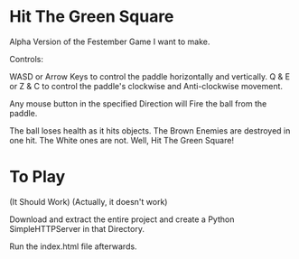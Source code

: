 # Hit The Green Square
Alpha Version of the Festember Game I want to make.

Controls:

WASD or Arrow Keys to control the paddle horizontally and vertically.
Q & E or Z & C to control the paddle's clockwise and Anti-clockwise movement.

Any mouse button in the specified Direction will Fire the ball from the paddle.

The ball loses health as it hits objects.
The Brown Enemies are destroyed in one hit.
The White ones are not.
Well, Hit The Green Square!

# To Play

(It Should Work) (Actually, it doesn't work) 

Download and extract the entire project and create a Python SimpleHTTPServer in that Directory.

Run the index.html file afterwards.
